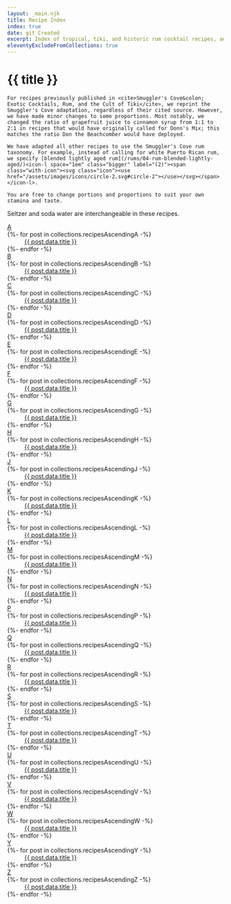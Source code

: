 ```yaml
---
layout: _main.njk
title: Recipe Index
index: true
date: git Created
excerpt: Index of tropical, tiki, and historic rum cocktail recipes, adapted to use the Smuggler's Cove rum taxonomy
eleventyExcludeFromCollections: true
---
```


<!-- markdownlint-disable MD025 -->
# {{ title }}
<!-- markdownlint-enable MD025 -->

<stack-l data-pagefind-ignore>

  <tiki-callout title="A note on the recipes" type="note">

    For recipes previously published in <cite>Smuggler's Cove&colon; Exotic Cocktails, Rum, and the Cult of Tiki</cite>, we reprint the Smuggler's Cove adaptation, regardless of their cited source. However, we have made minor changes to some proportions. Most notably, we changed the ratio of grapefruit juice to cinnamon syrup from 1:1 to 2:1 in recipes that would have originally called for Donn's Mix; this matches the ratio Don the Beachcomber would have deployed.

    We have adapted all other recipes to use the Smuggler's Cove rum taxonomy. For example, instead of calling for white Puerto Rican rum, we specify [blended lightly aged rum](/rums/04-rum-blended-lightly-aged/)<icon-l space="1em" class="bigger" label="(2)"><span class="with-icon"><svg class="icon"><use href="/assets/images/icons/circle-2.svg#circle-2"></use></svg></span></icon-l>.

    You are free to change portions and proportions to suit your own stamina and taste.

  </tiki-callout>

  <tiki-callout title="A note on seltzer" type="note">

  Seltzer and soda water are interchangeable in these recipes.
  </tiki-callout>

  <div class="col-3">
    <dl class="recipe-index">
      <dt id="a"><a href="#recipes-a" class="app-link--heading govuk-link"><span id="recipes-a">A</span></a></dt>
      {%- for post in collections.recipesAscendingA -%}
        <dd><a href="{{ post.url }}">{{ post.data.title }}</a></dd>
      {%- endfor -%}
      <dt id="b"><a href="#recipes-b" class="app-link--heading govuk-link"><span id="recipes-b">B</span></a></dt>
      {%- for post in collections.recipesAscendingB -%}
        <dd><a href="{{ post.url }}">{{ post.data.title }}</a></dd>
      {%- endfor -%}
      <dt id="c"><a href="#recipes-c" class="app-link--heading govuk-link"><span id="recipes-c">C</span></a></dt>
      {%- for post in collections.recipesAscendingC -%}
        <dd><a href="{{ post.url }}">{{ post.data.title }}</a></dd>
      {%- endfor -%}
      <dt id="d"><a href="#recipes-d" class="app-link--heading govuk-link"><span id="recipes-d">D</span></a></dt>
      {%- for post in collections.recipesAscendingD -%}
        <dd><a href="{{ post.url }}">{{ post.data.title }}</a></dd>
      {%- endfor -%}
      <dt id="e"><a href="#recipes-e" class="app-link--heading govuk-link"><span id="recipes-e">E</span></a></dt>
      {%- for post in collections.recipesAscendingE -%}
        <dd><a href="{{ post.url }}">{{ post.data.title }}</a></dd>
      {%- endfor -%}
      <dt id="f"><a href="#recipes-f" class="app-link--heading govuk-link"><span id="recipes-f">F</span></a></dt>
      {%- for post in collections.recipesAscendingF -%}
        <dd><a href="{{ post.url }}">{{ post.data.title }}</a></dd>
      {%- endfor -%}
      <dt id="g"><a href="#recipes-g" class="app-link--heading govuk-link"><span id="recipes-g">G</span></a></dt>
      {%- for post in collections.recipesAscendingG -%}
        <dd><a href="{{ post.url }}">{{ post.data.title }}</a></dd>
      {%- endfor -%}
      <dt id="h"><a href="#recipes-h" class="app-link--heading govuk-link"><span id="recipes-h">H</span></a></dt>
      {%- for post in collections.recipesAscendingH -%}
        <dd><a href="{{ post.url }}">{{ post.data.title }}</a></dd>
      {%- endfor -%}
      <!-- <dt id="i"><a href="#recipes-i" class="app-link--heading govuk-link"><span id="recipes-i">I</span></a></dt>
      {%- for post in collections.recipesAscendingI -%}
        {% if not (index) %}
          <dd><a href="{{ post.url }}">{{ post.data.title }}</a></dd>
        {% endif %}
      {%- endfor -%} -->
      <dt id="j"><a href="#recipes-j" class="app-link--heading govuk-link"><span id="recipes-j">J</span></a></dt>
      {%- for post in collections.recipesAscendingJ -%}
        <dd><a href="{{ post.url }}">{{ post.data.title }}</a></dd>
      {%- endfor -%}
      <dt id="k"><a href="#recipes-k" class="app-link--heading govuk-link"><span id="recipes-k">K</span></a></dt>
      {%- for post in collections.recipesAscendingK -%}
        <dd><a href="{{ post.url }}">{{ post.data.title }}</a></dd>
      {%- endfor -%}
      <dt id="l"><a href="#recipes-l" class="app-link--heading govuk-link"><span id="recipes-l">L</span></a></dt>
      {%- for post in collections.recipesAscendingL -%}
        <dd><a href="{{ post.url }}">{{ post.data.title }}</a></dd>
      {%- endfor -%}
      <dt id="m"><a href="#recipes-m" class="app-link--heading govuk-link"><span id="recipes-m">M</span></a></dt>
      {%- for post in collections.recipesAscendingM -%}
        <dd><a href="{{ post.url }}">{{ post.data.title }}</a></dd>
      {%- endfor -%}
      <dt id="n"><a href="#recipes-n" class="app-link--heading govuk-link"><span id="recipes-n">N</span></a></dt>
      {%- for post in collections.recipesAscendingN -%}
        <dd><a href="{{ post.url }}">{{ post.data.title }}</a></dd>
      {%- endfor -%}
      <!-- <dt id="o"><a href="#recipes-o" class="app-link--heading govuk-link"><span id="recipes-o">O</span></a></dt>
      {%- for post in collections.recipesAscendingO -%}
        <dd><a href="{{ post.url }}">{{ post.data.title }}</a></dd>
      {%- endfor -%} -->
      <dt id="p"><a href="#recipes-p" class="app-link--heading govuk-link"><span id="recipes-p">P</span></a></dt>
      {%- for post in collections.recipesAscendingP -%}
        <dd><a href="{{ post.url }}">{{ post.data.title }}</a></dd>
      {%- endfor -%}
      <dt id="q"><a href="#recipes-q" class="app-link--heading govuk-link"><span id="recipes-q">Q</span></a></dt>
      {%- for post in collections.recipesAscendingQ -%}
        <dd><a href="{{ post.url }}">{{ post.data.title }}</a></dd>
      {%- endfor -%}
      <dt id="r"><a href="#recipes-r" class="app-link--heading govuk-link"><span id="recipes-r">R</span></a></dt>
      {%- for post in collections.recipesAscendingR -%}
        <dd><a href="{{ post.url }}">{{ post.data.title }}</a></dd>
      {%- endfor -%}
      <dt id="s"><a href="#recipes-s" class="app-link--heading govuk-link"><span id="recipes-s">S</span></a></dt>
      {%- for post in collections.recipesAscendingS -%}
        <dd><a href="{{ post.url }}">{{ post.data.title }}</a></dd>
      {%- endfor -%}
      <dt id="t"><a href="#recipes-t" class="app-link--heading govuk-link"><span id="recipes-t">T</span></a></dt>
      {%- for post in collections.recipesAscendingT -%}
        <dd><a href="{{ post.url }}">{{ post.data.title }}</a></dd>
      {%- endfor -%}
      <dt id="u"><a href="#recipes-u" class="app-link--heading govuk-link"><span id="recipes-u">U</span></a></dt>
      {%- for post in collections.recipesAscendingU -%}
        <dd><a href="{{ post.url }}">{{ post.data.title }}</a></dd>
      {%- endfor -%}
      <dt id="v"><a href="#recipes-v" class="app-link--heading govuk-link"><span id="recipes-v">V</span></a></dt>
      {%- for post in collections.recipesAscendingV -%}
        <dd><a href="{{ post.url }}">{{ post.data.title }}</a></dd>
      {%- endfor -%}
      <dt id="w"><a href="#recipes-w" class="app-link--heading govuk-link"><span id="recipes-w">W</span></a></dt>
      {%- for post in collections.recipesAscendingW -%}
        <dd><a href="{{ post.url }}">{{ post.data.title }}</a></dd>
      {%- endfor -%}
      <!-- <dt id="x"><a href="#recipes-x" class="app-link--heading govuk-link"><span id="recipes-x">X</span></a></dt>
      {%- for post in collections.recipesAscendingX -%}
        <dd><a href="{{ post.url }}">{{ post.data.title }}</a></dd>
      {%- endfor -%} -->
      <dt id="y"><a href="#recipes-y" class="app-link--heading govuk-link"><span id="recipes-y">Y</span></a></dt>
      {%- for post in collections.recipesAscendingY -%}
        <dd><a href="{{ post.url }}">{{ post.data.title }}</a></dd>
      {%- endfor -%}
      <dt id="z"><a href="#recipes-z" class="app-link--heading govuk-link"><span id="recipes-z">Z</span></a></dt>
      {%- for post in collections.recipesAscendingZ -%}
        <dd><a href="{{ post.url }}">{{ post.data.title }}</a></dd>
      {%- endfor -%}
    </dl>
  </div>
</stack-l>
